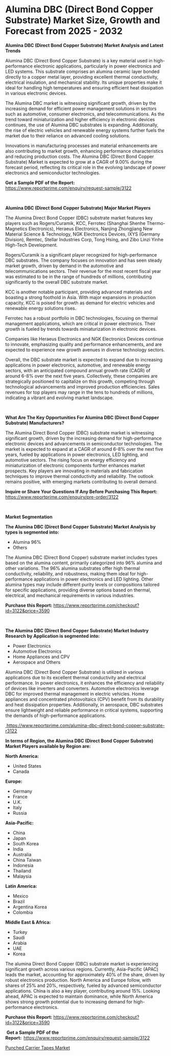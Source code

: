 <p><h1>Alumina DBC (Direct Bond Copper Substrate) Market Size, Growth and Forecast from 2025 - 2032</h1></p><p><strong>Alumina DBC (Direct Bond Copper Substrate) Market Analysis and Latest Trends</strong></p>
<p><p>Alumina DBC (Direct Bond Copper Substrate) is a key material used in high-performance electronic applications, particularly in power electronics and LED systems. This substrate comprises an alumina ceramic layer bonded directly to a copper metal layer, providing excellent thermal conductivity, electrical insulation, and mechanical stability. Its unique properties make it ideal for handling high temperatures and ensuring efficient heat dissipation in various electronic devices.</p><p>The Alumina DBC market is witnessing significant growth, driven by the increasing demand for efficient power management solutions in sectors such as automotive, consumer electronics, and telecommunications. As the trend toward miniaturization and higher efficiency in electronic devices continues, the use of Alumina DBC substrates is expanding. Additionally, the rise of electric vehicles and renewable energy systems further fuels the market due to their reliance on advanced cooling solutions.</p><p>Innovations in manufacturing processes and material enhancements are also contributing to market growth, enhancing performance characteristics and reducing production costs. The Alumina DBC (Direct Bond Copper Substrate) Market is expected to grow at a CAGR of 9.00% during the forecast period, reflecting its critical role in the evolving landscape of power electronics and semiconductor technologies.</p></p>
<p><strong>Get a Sample PDF of the Report:&nbsp;</strong> <a href="https://www.reportprime.com/enquiry/request-sample/3122?utm_campaign=2202&utm_medium=2&utm_source=Github&utm_content=ia&utm_term=18032025&utm_id=alumina-dbc-direct-bond-copper-substrate">https://www.reportprime.com/enquiry/request-sample/3122</a></p>
<p>&nbsp;</p>
<p><strong>Alumina DBC (Direct Bond Copper Substrate) Major Market Players</strong></p>
<p><p>The Alumina Direct Bond Copper (DBC) substrate market features key players such as Rogers/Curamik, KCC, Ferrotec (Shanghai Shenhe Thermo-Magnetics Electronics), Heraeus Electronics, Nanjing Zhongjiang New Material Science & Technology, NGK Electronics Devices, IXYS (Germany Division), Remtec, Stellar Industries Corp, Tong Hsing, and Zibo Linzi Yinhe High-Tech Development. </p><p>Rogers/Curamik is a significant player recognized for high-performance DBC substrates. The company focuses on innovation and has seen steady market growth, driven by demand in the automotive and telecommunications sectors. Their revenue for the most recent fiscal year was estimated to be in the range of hundreds of millions, contributing significantly to the overall DBC substrate market.</p><p>KCC is another notable participant, providing advanced materials and boasting a strong foothold in Asia. With major expansions in production capacity, KCC is poised for growth as demand for electric vehicles and renewable energy solutions rises. </p><p>Ferrotec has a robust portfolio in DBC technologies, focusing on thermal management applications, which are critical in power electronics. Their growth is fueled by trends towards miniaturization in electronic devices. </p><p>Companies like Heraeus Electronics and NGK Electronics Devices continue to innovate, emphasizing quality and performance enhancements, and are expected to experience new growth avenues in diverse technology sectors. </p><p>Overall, the DBC substrate market is expected to expand due to increasing applications in power electronics, automotive, and renewable energy sectors, with an anticipated compound annual growth rate (CAGR) of around 6-8% over the next five years. Collectively, these companies are strategically positioned to capitalize on this growth, competing through technological advancements and improved production efficiencies. Sales revenues for top players may range in the tens to hundreds of millions, indicating a vibrant and evolving market landscape.</p></p>
<p>&nbsp;</p>
<p><strong>What Are The Key Opportunities For Alumina DBC (Direct Bond Copper Substrate) Manufacturers?</strong></p>
<p><p>The Alumina Direct Bond Copper (DBC) substrate market is witnessing significant growth, driven by the increasing demand for high-performance electronic devices and advancements in semiconductor technologies. The market is expected to expand at a CAGR of around 6-8% over the next five years, fueled by applications in power electronics, LED lighting, and automotive sectors. The rising focus on energy efficiency and miniaturization of electronic components further enhances market prospects. Key players are innovating in materials and fabrication techniques to improve thermal conductivity and reliability. The outlook remains positive, with emerging markets contributing to overall demand.</p></p>
<p><strong>Inquire or Share Your Questions If Any Before Purchasing This Report:</strong> <a href="https://www.reportprime.com/enquiry/pre-order/3122?utm_campaign=2202&utm_medium=2&utm_source=Github&utm_content=ia&utm_term=18032025&utm_id=alumina-dbc-direct-bond-copper-substrate">https://www.reportprime.com/enquiry/pre-order/3122</a></p>
<p>&nbsp;</p>
<p><strong>Market Segmentation</strong></p>
<p><strong>The Alumina DBC (Direct Bond Copper Substrate) Market Analysis by types is segmented into:</strong></p>
<p><ul><li>Alumina 96%</li><li>Others</li></ul></p>
<p><p>The Alumina DBC (Direct Bond Copper) substrate market includes types based on the alumina content, primarily categorized into 96% alumina and other variations. The 96% alumina substrates offer high thermal conductivity, reliability, and robustness, making them ideal for high-performance applications in power electronics and LED lighting. Other alumina types may include different purity levels or compositions tailored for specific applications, providing diverse options based on thermal, electrical, and mechanical requirements in various industries.</p></p>
<p><strong>Purchase this Report:&nbsp;</strong><a href="https://www.reportprime.com/checkout?id=3122&price=3590&utm_campaign=2202&utm_medium=2&utm_source=Github&utm_content=ia&utm_term=18032025&utm_id=alumina-dbc-direct-bond-copper-substrate">https://www.reportprime.com/checkout?id=3122&price=3590</a></p>
<p>&nbsp;</p>
<p><strong>The Alumina DBC (Direct Bond Copper Substrate) Market Industry Research by Application is segmented into:</strong></p>
<p><ul><li>Power Electronics</li><li>Automotive Electronics</li><li>Home Appliances and CPV</li><li>Aerospace and Others</li></ul></p>
<p><p>Alumina DBC (Direct Bond Copper Substrate) is utilized in various applications due to its excellent thermal conductivity and electrical performance. In power electronics, it enhances the efficiency and reliability of devices like inverters and converters. Automotive electronics leverage DBC for improved thermal management in electric vehicles. Home appliances and concentrated photovoltaics (CPV) benefit from its durability and heat dissipation properties. Additionally, in aerospace, DBC substrates ensure lightweight and reliable performance in critical systems, supporting the demands of high-performance applications.</p></p>
<p><a href="https://www.reportprime.com/alumina-dbc-direct-bond-copper-substrate-r3122?utm_campaign=2202&utm_medium=2&utm_source=Github&utm_content=ia&utm_term=18032025&utm_id=alumina-dbc-direct-bond-copper-substrate">&nbsp;https://www.reportprime.com/alumina-dbc-direct-bond-copper-substrate-r3122</a></p>
<p><strong>In terms of Region, the Alumina DBC (Direct Bond Copper Substrate) Market Players available by Region are:</strong></p>
<p>
    <p> <strong> North America: </strong>
        <ul>
            <li>United States</li>
            <li>Canada</li>
        </ul>
        </p> 
    <p> <strong> Europe: </strong>
        <ul>
            <li>Germany</li>
            <li>France</li>
            <li>U.K.</li>
            <li>Italy</li>
            <li>Russia</li>
        </ul>
        </p> 
    <p> <strong> Asia-Pacific: </strong>
        <ul>
            <li>China</li>
            <li>Japan</li>
            <li>South Korea</li>
            <li>India</li>
            <li>Australia</li>
            <li>China Taiwan</li>
            <li>Indonesia</li>
            <li>Thailand</li>
            <li>Malaysia</li>
        </ul>
        </p> 
    <p> <strong> Latin America: </strong>
        <ul>
            <li>Mexico</li>
            <li>Brazil</li>
            <li>Argentina Korea</li>
            <li>Colombia</li>
        </ul>
        </p> 
    <p> <strong> Middle East & Africa: </strong>
        <ul>
            <li>Turkey</li>
            <li>Saudi</li>
            <li>Arabia</li>
            <li>UAE</li>
            <li>Korea</li>
        </ul>
    </p>
    </p>
<p><p>The alumina Direct Bond Copper (DBC) substrate market is experiencing significant growth across various regions. Currently, Asia-Pacific (APAC) leads the market, accounting for approximately 40% of the share, driven by robust electronics production. North America and Europe follow, with shares of 25% and 20%, respectively, fueled by advanced semiconductor applications. China is also a key player, contributing around 15%. Looking ahead, APAC is expected to maintain dominance, while North America shows strong growth potential due to increasing demand for high-performance electronics.</p></p>
<p><strong>Purchase this Report: </strong><a href="https://www.reportprime.com/checkout?id=3122&price=3590&utm_campaign=2202&utm_medium=2&utm_source=Github&utm_content=ia&utm_term=18032025&utm_id=alumina-dbc-direct-bond-copper-substrate">https://www.reportprime.com/checkout?id=3122&price=3590</a></p>
<p>&nbsp;<strong>Get a Sample PDF of the Report:&nbsp;&nbsp;</strong><a href="https://www.reportprime.com/enquiry/request-sample/3122?utm_campaign=2202&utm_medium=2&utm_source=Github&utm_content=ia&utm_term=18032025&utm_id=alumina-dbc-direct-bond-copper-substrate">https://www.reportprime.com/enquiry/request-sample/3122</a></p>
<p><strong></strong></p>
<p><p><a href="https://github.com/theyasnare5w/Market-Research-Report-List-1/blob/main/punched-carrier-tapes-market.md?utm_campaign=2202&utm_medium=2&utm_source=Github&utm_content=ia&utm_term=18032025&utm_id=alumina-dbc-direct-bond-copper-substrate">Punched Carrier Tapes Market</a></p></p>
